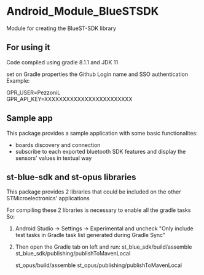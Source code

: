 # Android_Module_BlueSTSDK

Module for creating the BlueST-SDK library

## For using it

Code compiled using gradle 8.1.1 and JDK 11

set on Gradle properties the Github Login name and SSO authentication
Example:

GPR_USER=PezzoniL  
GPR_API_KEY=XXXXXXXXXXXXXXXXXXXXXXXX

## Sample app

This package provides a sample application with some basic functionalites:
- boards discovery and connection
- subscribe to each exported bluetooth SDK features and display the sensors' values in textual way


## st-blue-sdk and st-opus libraries

This package provides 2 libraries that could be included on the other STMicroelectronics' applications

For compiling these 2 libraries is necessary to enable all the gradle tasks
So:
1) Android Studio -> Settings -> Experimental 
	and uncheck
	"Only include test tasks in Gradle task list generated during Gradle Sync"

2) Then open the Gradle tab on left and run:
   st_blue_sdk/build/assemble
   st_blue_sdk/publishing/publishToMavenLocal

   st_opus/build/assemble
   st_opus/publishing/publishToMavenLocal
